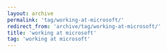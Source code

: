 ```yaml
---
layout: archive
permalink: 'tag/working-at-microsoft/'
redirect_from: 'archive/tag/working-at-microsoft/'
title: 'working at microsoft'
tag: 'working at microsoft'
---
```

